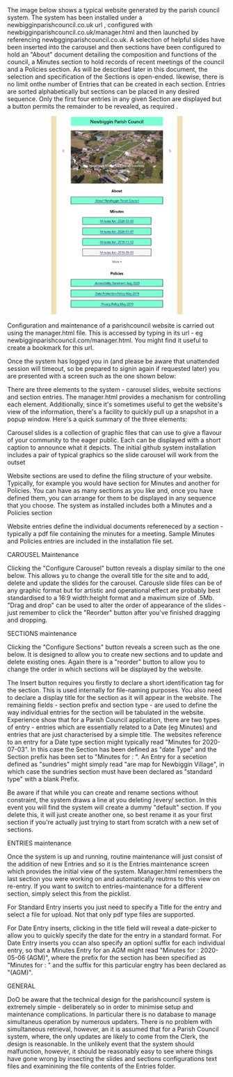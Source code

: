 <p>The image below shows a typical website generated by the parish council system. The system has been installed under a newbigginparishcouncil.co.uk url , configured with newbigginparishcouncil.co.uk/manager.html and then launched by referencing newbgginparishcouncil.co.uk.  A selection of helpful slides have been inserted into the carousel and then sections have been configured to hold an "About" document detailing the composition and functions of the council, a Minutes section to hold records of recent meetings of the council and a Policies section.  As will be described later in this document, the selection and specification of the Sections is open-ended.  likewise, there is no limit onthe number of Entries that can be created in each section. Entries are sorted alphabetically but sections can be placed in any desired sequence. Only the first four entries in any given Section are displayed but a button permits the remainder to be revealed, as required .</p>
<div  style="width: 60%; margin-left: auto; margin-right: auto; text-align: center;">
<img src="screens/screen1.png"> 
</div>
<p>Configuration and maintenance of a parishcouncil website is carried out using the manager.html file. This is accessed by typing in its url - eg newbigginparishcouncil.com/manager.html. You might find it useful to create a bookmark for this url.
</p>
Once the system has logged you in (and please be aware that unattended session will timeout, so be prepared to signin again if requested later) you are presented with a screen such as the one shown below:

There are three elements to the system  - carousel slides, website sections and section entries. The  manager.html provides a mechanism for controlling each element. Additionally, since it's sometimes useful to get the website's view of the information, there's a facility to quickly pull up a snapshot in a popup window. Here's a quick summary of the  three elements:

Carousel slides is a collection of graphic files that can use to give a flavour of your community to the eager public. Each can be displayed with a short caption to announce what it depicts. The initial github system installation includes a pair of typical graphics so the slide carousel will work from the outset

Website sections are used to define the filing structure of your website. Typically, for example you would have section for Minutes and another for Policies. You can have as many sections as you like and, once you have defined them, you can arrange for them to be displayed in any sequence that you choose. The system as installed includes both a Minutes and a Policies section

Website entries define the individual documents refereneced by a section - typically a pdf file containing the minutes for a meeting. Sample Minutes and Policies entries are included in the installation file set.

CAROUSEL Maintenance

Clicking the "Configure Carousel" button reveals a display similar to the one below. This allows yu to change the overall title for the site and to add, delete and update the slides for the carousel. Carousle slide files can be of any graphic format but for artistic and operational effect are probably best standardised to a 16:9 width:height format and a maximum size of .5Mb. "Drag and drop" can be used to alter the order of appearance of the slides - just remember to click the "Reorder" button after you've finished dragging and dropping.

SECTIONS maintenance

Clicking the "Configure Sections" button reveals a screen such as the one below. It is designed to allow you to create new sections and to update and delete existing ones. Again there is a "reorder" button to allow you to change the order in which sections will be displayed by the website. 

The Insert button requires you firstly to declare a short identification tag for the section. This is used internally for file-naming purposes. You also need to declare a display title for the section as it will appear in the website. The remaining fields - section prefix and section type - are used to define the way individual entries for the section will be tabulated in the website. Experience show that for a Parish Council application, there are two types of entry - entries which are essentially related to a Date (eg Minutes) and entries that are just characterised by a simple title. The websites reference to an entry for a Date type section might typically read "Minutes for 2020-07-03". In this case the Section has been defined as "date Type" and the Section prefix has been set to "Minutes for : ". An Entry for a secetion defined as "sundries" might simply read "are map for Newbiggin Village", in which case the sundries section must have been declared as "standard type" with a blank Prefix.

Be aware if that while you can create and rename sections without constraint, the system draws a line at you deleting /every/ section. In this event you will find the system will create a dummy "default" section. If you delete this, it will just create another one, so best rename it as your first section if you're actually just trying to start from scratch with a new set of sections.

ENTRIES maintenance

Once the system is up and running, routine maintenance will just consist of the addition of new Entries and so it is the Entries maintenance screen which provides the initial view of the system. Manager.html remembers the last section you were working on and automatically reutrns to this view on re-entry. If you want to switch to entries-maintenance for a different section, simply select this from the picklist.

For Standard Entry inserts you just need to specify a Title for the entry and select a file for upload. Not that only pdf type files are supported.

For Date Entry inserts, clicking in the title field will reveal a date-picker to allow you to quickly specify the date for the entry in a standard format. For Date Entry inserts you ccan also specify an optionl suffix for each individual entry, so that a Minutes Entry for an AGM might read "Minutes for : 2020-05-06 (AGM)", where the prefix for the section has been specified as "Minutes for : " and the suffix for this particular engtry has been declared as "(AGM)".

GENERAL

DoO be aware that the technical design for the parishcouncil system is extremely simple - deliberately so in order to minimise setup and maintenance complications. In particular there is no database to manage simultaneus operation by numerous updaters. There is no problem with simultaneous retrieval, however, an it is assumed that for a Parish Council system, where, the only updates are likely to come from the Clerk, the design is reasonable. In the unlikely event that the system should malfunction, however, it should be reasonably easy to see where things have gone wrong by insecting the slides and sections configurations text files and examinining the file contents of the Entries folder.


